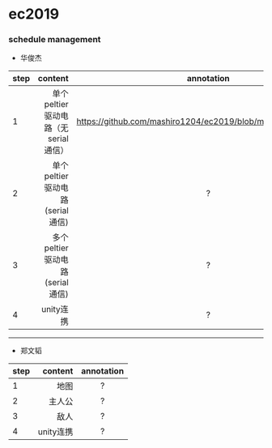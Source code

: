 # ec2019

### schedule management

- 华俊杰

| step        | content                                 |  annotation  |
| --------    | -----:                                  | :----: |
| 1           | 单个peltier驱动电路（无serial 通信）      |   https://github.com/mashiro1204/ec2019/blob/master/Hua/step1.md    |
| 2           | 单个peltier驱动电路(serial 通信)         |    ?   |
| 3           | 多个peltier驱动电路(serial 通信)          |    ?   |
| 4           | unity连携                                |   ?    |


---

- 郑文韬

| step        | content    |  annotation  |
| --------    | -----:     | :----: |
| 1           | 地图       |   ?    |
| 2           | 主人公     |  ?     |
| 3           | 敌人       |     ?  |
| 4           | unity连携  |    ?   |
